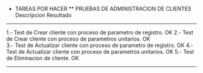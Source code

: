 * TAREAS POR HACER
** PRUEBAS DE ADMINISTRACION DE CLIENTES
Descripcion                                                           Resultado
--------------------------------------------------------------------- ---------------------

1.- Test de Crear cliente con proceso de parametro de registro.       OK
2.- Test de Crear cliente con proceso de parametros unitarios.        OK  
3.- Test de Actualizar cliente con proceso de parametro de registro.  OK
4.- Test de Actualizar cliente con proceso de parametros unitarios.   OK
5.- Test de Eliminacion de cliente.                                   OK  
--------------------------------------------------------------------- ---------------------